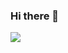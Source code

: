 ### Hi there 👋
<img src="https://github-readme-stats.vercel.app/api/top-langs?username=Yong509&hide=html,java&layout=compact&theme=tokyonight"/>

<!--
**Yong509/Yong509** is a ✨ _special_ ✨ repository because its `README.md` (this file) appears on your GitHub profile.

Here are some ideas to get you started:

- 🔭 I’m currently working on ...
- 🌱 I’m currently learning ...
- 👯 I’m looking to collaborate on ...
- 🤔 I’m looking for help with ...
- 💬 Ask me about ...
- 📫 How to reach me: ...
- 😄 Pronouns: ...
- ⚡ Fun fact: ...
-->





